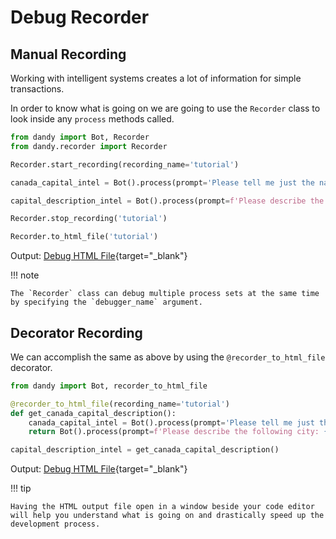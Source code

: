 # Debug Recorder

## Manual Recording

Working with intelligent systems creates a lot of information for simple transactions.

In order to know what is going on we are going to use the `Recorder` class to look inside any `process` methods called.

```python
from dandy import Bot, Recorder
from dandy.recorder import Recorder

Recorder.start_recording(recording_name='tutorial')

canada_capital_intel = Bot().process(prompt='Please tell me just the name only of the city that is the capital of Canada?')

capital_description_intel = Bot().process(prompt=f'Please describe the following city: {canada_capital_intel.content}')

Recorder.stop_recording('tutorial')

Recorder.to_html_file('tutorial')
```

Output: [Debug HTML File](tutorial_recording_output.html){target="_blank"}

!!! note

    The `Recorder` class can debug multiple process sets at the same time by specifying the `debugger_name` argument.

## Decorator Recording

We can accomplish the same as above by using the `@recorder_to_html_file` decorator.

```python
from dandy import Bot, recorder_to_html_file

@recorder_to_html_file(recording_name='tutorial')
def get_canada_capital_description():
    canada_capital_intel = Bot().process(prompt='Please tell me just the name only of the city that is the capital of Canada?')
    return Bot().process(prompt=f'Please describe the following city: {canada_capital_intel.content}')

capital_description_intel = get_canada_capital_description()
```

Output: [Debug HTML File](tutorial_recording_output.html){target="_blank"}

!!! tip

    Having the HTML output file open in a window beside your code editor will help you understand what is going on and drastically speed up the development process.
